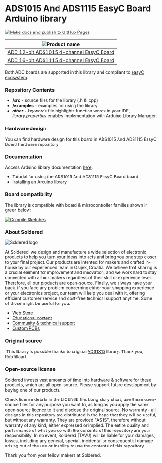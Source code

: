# ADS1015 And ADS1115 EasyC Board Arduino library

[![Make docs and publish to GitHub Pages](https://github.com/e-radionicacom/Soldered-ADS1015-ADS1115-ADC-Arduino-Library/actions/workflows/make_docs.yml/badge.svg?branch=dev)](https://github.com/e-radionicacom/Soldered-ADS1015-ADS1115-ADC-Arduino-Library/actions/workflows/make_docs.yml)

| ![Product name](https://upload.wikimedia.org/wikipedia/commons/8/8f/Example_image.svg)          |
| :---------------------------------------------------------------------------------------------: |
| [ADC 12-bit ADS1015 4-channel EasyC Board](https://www.solde.red/333002)                                 |
| [ADC 16-bit ADS1115 4-channel EasyC Board](https://www.solde.red/333094)                                 |

Both ADC boards are supported in this library and compliant to [easyC ecosystem](https://www.soldered.com/easyC). 

### Repository Contents
- **/src** - source files for the library (.h & .cpp)
- **/examples** - examples for using the library
- ***other*** - *keywords* file highlights function words in your IDE, *library.properties* enables implementation with Arduino Library Manager.

### Hardware design
You can find hardware design for this board in ADS1015 And ADS1115 EasyC Board hardware repository

### Documentation

Access Arduino library documentation [here](https://e-radionicacom.github.io/Soldered-ADS1015-ADS1115-ADC-Arduino-Library/).

- Tutorial for using the ADS1015 And ADS1115 EasyC Board board
- Installing an Arduino library

### Board compatibility

The library is compatible with board & microcontroller families shown in green below: 

[![Compile Sketches](http://github-actions.40ants.com/e-radionicacom/Soldered-ADS1015-ADS1115-ADC-Arduino-Library/matrix.svg?branch=dev&only=Compile%20Sketches)](https://github.com/e-radionicacom/Soldered-ADS1015-ADS1115-ADC-Arduino-Library/actions/workflows/compile_test.yml)

### About Soldered
![Soldered logo](https://raw.githubusercontent.com/e-radionicacom/Soldered-ADS1015-ADS1115-ADC-Arduino-Library/dev/extras/Logo%20horizontal-2.svg)

At Soldered, we design and manufacture a wide selection of electronic products to help you turn your ideas into acts and bring you one step closer to your final project. Our products are intented for makers and crafted in-house by our experienced team in Osijek, Croatia. We believe that sharing is a crucial element for improvement and innovation, and we work hard to stay connected with all our makers regardless of their skill or experience level. Therefore, all our products are open-source. Finally, we always have your back. If you face any problem concerning either your shopping experience or your electronics project, our team will help you deal with it, offering efficient customer service and cost-free technical support anytime. Some of those might be useful for you:

- [Web Store](https://www.soldered.com)
- [Educational content](https://learn.soldered.com)
- [Community & technical support](https://community.soldered.com)
- [Custom PCBs](https://pcb.soldered.com)


### Original source
​
This library is possible thanks to original [ADS1X15](https://github.com/RobTillaart/ADS1X15) library. Thank you, RobTillaart. 


### Open-source license
Soldered invests vast amounts of time into hardware & software for these products, which are all open-source. Please support future development by buying one of our products. 

Check license details in the LICENSE file. Long story short, use these open-source files for any purpose you want to, as long as you apply the same open-source licence to it and disclose the original source. No warranty - all designs in this repository are distributed in the hope that they will be useful, but without any warranty. They are provided "AS IS", therefore without warranty of any kind, either expressed or implied. The entire quality and performance of what you do with the contents of this repository are your responsibility. In no event, Soldered (TAVU) will be liable for your damages, losses, including any general, special, incidental or consequential damage arising out of the use or inability to use the contents of this repository. 

Thank you from your fellow makers at Soldered.

